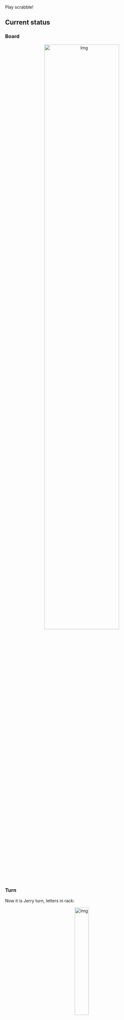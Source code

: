
Play scrabble!
## Current status
### Board
<p align="center">
<img src="https://raw.githubusercontent.com/radosz99/radosz99/main/board.png" width=70% alt="Img"/>
    </p>
    
### Turn
Now it is Jerry turn, letters in rack:
<p align="center">
<img src="https://raw.githubusercontent.com/radosz99/radosz99/main/rack.png" width=30% alt="Img"/>
</p>

### Game score
| Id | Player name | Points |
  | - | - | - |  
|0 | Tom | 361
|1 | Jerry | 277
## Make the move
Make the move and insert the letters by creating an [issue](https://github.com/radosz99/radosz99/issues/new?title=scrabble%7Cmove%7C7%3AA%3ARIDE&body=Just+push+%27Submit+new+issue%27+or+update+with+your+move.) according to the rules or...

## Possibly best moves  
Are you sure? :smiling_imp: :smiling_imp: :smiling_imp:
<details>
  <summary>Spoiler warning!</summary>
  
  | Id | Move | Issue link | Points |
  | - | - | - | - |  
|1| 9:B:vid | [scrabble&#124;move&#124;9:B:vid](https://github.com/radosz99/radosz99/issues/new?title=scrabble%7Cmove%7C9%3AB%3Avid&body=Just+push+%27Submit+new+issue%27+or+update+with+your+move.) | 15 
|2| 9:B:vig | [scrabble&#124;move&#124;9:B:vig](https://github.com/radosz99/radosz99/issues/new?title=scrabble%7Cmove%7C9%3AB%3Avig&body=Just+push+%27Submit+new+issue%27+or+update+with+your+move.) | 15 
|3| 3:F:coz | [scrabble&#124;move&#124;3:F:coz](https://github.com/radosz99/radosz99/issues/new?title=scrabble%7Cmove%7C3%3AF%3Acoz&body=Just+push+%27Submit+new+issue%27+or+update+with+your+move.) | 14 
|4| 2:G:gov | [scrabble&#124;move&#124;2:G:gov](https://github.com/radosz99/radosz99/issues/new?title=scrabble%7Cmove%7C2%3AG%3Agov&body=Just+push+%27Submit+new+issue%27+or+update+with+your+move.) | 13 
|5| 2:G:vog | [scrabble&#124;move&#124;2:G:vog](https://github.com/radosz99/radosz99/issues/new?title=scrabble%7Cmove%7C2%3AG%3Avog&body=Just+push+%27Submit+new+issue%27+or+update+with+your+move.) | 13 
|6| 9:B:cig | [scrabble&#124;move&#124;9:B:cig](https://github.com/radosz99/radosz99/issues/new?title=scrabble%7Cmove%7C9%3AB%3Acig&body=Just+push+%27Submit+new+issue%27+or+update+with+your+move.) | 12 
|7| 9:B:cid | [scrabble&#124;move&#124;9:B:cid](https://github.com/radosz99/radosz99/issues/new?title=scrabble%7Cmove%7C9%3AB%3Acid&body=Just+push+%27Submit+new+issue%27+or+update+with+your+move.) | 12 
|8| 2:G:doc | [scrabble&#124;move&#124;2:G:doc](https://github.com/radosz99/radosz99/issues/new?title=scrabble%7Cmove%7C2%3AG%3Adoc&body=Just+push+%27Submit+new+issue%27+or+update+with+your+move.) | 11 
|9| 2:G:vor | [scrabble&#124;move&#124;2:G:vor](https://github.com/radosz99/radosz99/issues/new?title=scrabble%7Cmove%7C2%3AG%3Avor&body=Just+push+%27Submit+new+issue%27+or+update+with+your+move.) | 11 
|10| 2:G:cod | [scrabble&#124;move&#124;2:G:cod](https://github.com/radosz99/radosz99/issues/new?title=scrabble%7Cmove%7C2%3AG%3Acod&body=Just+push+%27Submit+new+issue%27+or+update+with+your+move.) | 11 
</details>
    
## Latest moves

| Id | Type | Move / Letters to replace | Created words / New letters | Date | Points | Player | Who |
| - | - | - | - | - | - | - | - |
|18| INSERT | A:3:cabrio | ['CABRIO'] | 11/29/2022, 23:42:46 | 30 | Tom | [radosz99](github.com/radosz99) |
|17| INSERT | F:5:tranq | ['TRANQ'] | 11/29/2022, 23:38:52 | 16 | Jerry | [radosz99](github.com/radosz99) |
|16| INSERT | 3:A:coin | ['COIN'] | 11/29/2022, 23:37:04 | 18 | Tom | [radosz99](github.com/radosz99) |
|15| INSERT | C:0:tumidly | ['TUMIDLY'] | 11/29/2022, 23:35:51 | 34 | Jerry | [radosz99](github.com/radosz99) |
|14| INSERT | 0:C:toeing | ['TOEING'] | 11/29/2022, 23:34:51 | 8 | Tom | [radosz99](github.com/radosz99) |
|13| INSERT | 9:F:qis | ['QIS'] | 11/29/2022, 23:33:30 | 32 | Jerry | [radosz99](github.com/radosz99) |
|12| INSERT | C:8:biped | ['BIPED'] | 11/29/2022, 17:22:51 | 13 | Tom | [radosz99](github.com/radosz99) |
|11| INSERT | 13:H:eejit | ['EEJIT'] | 11/29/2022, 12:06:32 | 28 | Jerry | [radosz99](github.com/radosz99) |
|10| INSERT | 1:J:knowe | ['KNOWE'] | 11/29/2022, 09:52:29 | 44 | Tom | [radosz99](github.com/radosz99) |
|9| INSERT | 14:A:valise | ['VALISE'] | 11/29/2022, 09:50:00 | 30 | Jerry | [radosz99](github.com/radosz99) |
|8| INSERT | E:10:wifes | ['WIFES'] | 11/29/2022, 09:49:20 | 22 | Tom | [radosz99](github.com/radosz99) |
|7| INSERT | 12:C:deffer | ['DEFFER'] | 11/28/2022, 22:05:30 | 28 | Jerry | [radosz99](github.com/radosz99) |
|6| INSERT | H:7:gastered | ['GASTERED'] | 11/28/2022, 22:01:38 | 83 | Tom | [radosz99](github.com/radosz99) |
|5| INSERT | H:0:gloze | ['GLOZE'] | 11/28/2022, 21:59:50 | 75 | Jerry | [radosz99](github.com/radosz99) |
|4| INSERT | M:1:waxy | ['WAXY'] | 11/28/2022, 21:54:07 | 34 | Tom | [radosz99](github.com/radosz99) |
|3| INSERT | 4:H:entity | ['ENTITY'] | 11/28/2022, 21:51:28 | 18 | Jerry | [radosz99](github.com/radosz99) |
|2| INSERT | J:4:thalamus | ['THALAMUS'] | 11/28/2022, 20:55:33 | 77 | Tom | [radosz99](github.com/radosz99) |
|1| INSERT | L:7:honor | ['HONOR'] | 11/28/2022, 20:50:36 | 16 | Jerry | [radosz99](github.com/radosz99) |
|0| INSERT | 7:H:gulphs | ['GULPHS'] | 11/28/2022, 20:48:01 | 32 | Tom | [radosz99](github.com/radosz99) |